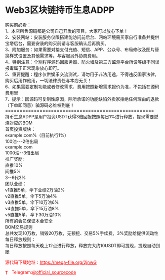 # Web3区块链持币生息ADPP

购买前必看：<br>1、本店所售源码都是公司自己开发的项目，大家可以放心下单！<br>2、安装网站：安装服务仅限搭建能访问前后台、网站环境需买家自行准备并提供宝塔后台，需要安装的购买前请与客服确认后再购买。<br>3、附加服务：如果需要对接支付充值、短信、APP、公众号、布局修改及图片替换样式设置及其他需求等，与客服另外协商费用。<br>4、特别注意：个别程序源码因服务器、防火墙及第三方监测平台所设等级不同误报毒属于正常现象放心即可。<br>5、重要提醒：程序仅供娱乐交流测试，请勿用于非法用途，不得违反国家法律，购买后用作他用，一切法律责任与本店无关！<br>6、如果需要定制功能或者修改需求，费用按照新增需求报价为准，不包括在源码费用里<br>7、提示：因源码可复制性原因，除所承诺的功能缺陷外卖家拒绝任何理由的退款（下单即同意）骗源码必维权到底！<br>====================================================<br>持币生息ADPP是用户投资USDT获得3倍回报按照每日1%进行释放，提现需要燃烧对应的BOM<br>首页投资版块：<br>example.com%（目前执行1%）<br>100油---2倍出局<br>example.com<br>1000油--3倍出局<br>推广奖励:<br>直推10%<br>间推5%<br>3--6代3%<br>团队业绩：<br>v1直推5单，伞下业绩2万油2%<br>v2直推5单，伞下5万油4%<br>v3直推5单，伞下10万油6%<br>v4直推5单，伞下15万油8%<br>v5直推5单，伞下30万油10%<br>所有的会员保证本金安全<br>BOM交易规则<br>总共发现10万枚，销毁20万枚，无预挖、交易5%手续费，3%奖励给提供流动性<br>每日释放规则：<br>每日释放按照每天晚上12点进行释放，释放完大约10USDT即可提现，提现自动到账<br>


<p style="color: red;">源代码下载地址：<a href="https://mega-file.org/2jnwG" style="color: red;">https://mega-file.org/2jnwG</a></p><p style="color: red;"><img src="https://cdn-icons-png.flaticon.com/512/2111/2111646.png" alt="Telegram Icon" style="width: 16px; vertical-align: middle; margin-right: 5px;">Telegram:<a href="https://t.me/official_sourcecode" style="color: red;">@official_sourcecode</a></p>